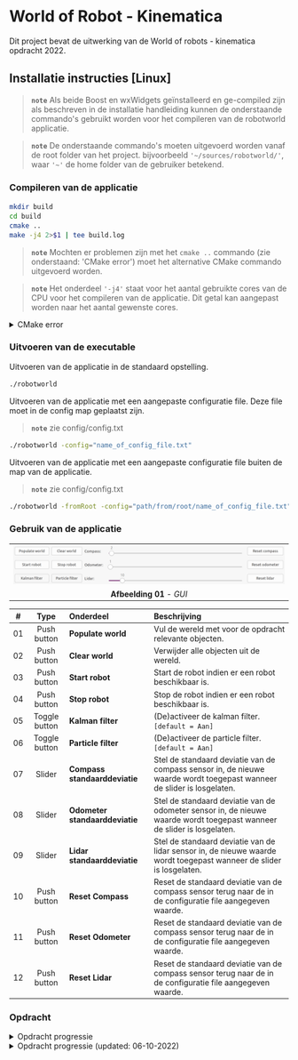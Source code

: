 # World of Robot - Kinematica

Dit project bevat de uitwerking van de World of robots - kinematica opdracht 2022.

## Installatie instructies [Linux]

> **```note```** Als beide Boost en wxWidgets geïnstalleerd en ge-compiled zijn als beschreven in de installatie handleiding kunnen de onderstaande commando's gebruikt worden voor het compileren van de robotworld applicatie.

> **```note```** De onderstaande commando's moeten uitgevoerd worden vanaf de root folder van het project. bijvoorbeeld ```'~/sources/robotworld/'```, waar ```'~'``` de home folder van de gebruiker betekend. 

### Compileren van de applicatie

```bash
mkdir build
cd build
cmake ..
make -j4 2>$1 | tee build.log
```
> **```note```** Mochten er problemen zijn met het ```cmake ..``` commando (zie onderstaand: 'CMake error') moet het alternative CMake commando uitgevoerd worden.

> **```note```** Het onderdeel ```'-j4'``` staat voor het aantal gebruikte cores van de CPU voor het compileren van de applicatie. Dit getal kan aangepast worden naar het aantal gewenste cores.

<details>
    <summary> CMake error </summary>

### CMake error

```bash
CMake Error at /usr/share/cmake-3.24/Modules/FindPackageHandleStandardArgs.cmake:230 (message):
  Could NOT find wxWidgets (missing: wxWidgets_LIBRARIES
  wxWidgets_INCLUDE_DIRS)
```

### Oplossing

```bash
mkdir build
cd build
cmake .. -DwxWidgets_ROOT_DIR:PATH=<path/to/wxWidgets/directory>
make -j4 2>$1 | tee build.log
```

</details>


### Uitvoeren van de executable

Uitvoeren van de applicatie in de standaard opstelling.

```bash
./robotworld
```

Uitvoeren van de applicatie met een aangepaste configuratie file. Deze file moet in de config map geplaatst zijn.

> **```note```** zie config/config.txt

```bash
./robotworld -config="name_of_config_file.txt"
```

Uitvoeren van de applicatie met een aangepaste configuratie file buiten de map van de applicatie.

> **```note```** zie config/config.txt

```bash
./robotworld -fromRoot -config="path/from/root/name_of_config_file.txt"
```

### Gebruik van de applicatie

||
|:---:|
|<img width="1000" src="assets/image_GUI_04.png"  alt="GUI image 01"/>|
|**Afbeelding 01** - *GUI*|

|#|Type|Onderdeel|Beschrijving|
|:---:|:---:|:---|:---|
|01|Push button|**Populate world**|Vul de wereld met voor de opdracht relevante objecten.|
|02|Push button|**Clear world**|Verwijder alle objecten uit de wereld.|
|03|Push button|**Start robot**|Start de robot indien er een robot beschikbaar is.|
|04|Push button|**Stop robot**|Stop de robot indien er een robot beschikbaar is.|
|05|Toggle button|**Kalman filter**|(De)activeer de kalman filter. ```[default = Aan]```|
|06|Toggle button|**Particle filter**|(De)activeer de particle filter. ```[default = Aan]```|
|07|Slider|**Compass standaarddeviatie**|Stel de standaard deviatie van de compass sensor in, de nieuwe waarde wordt toegepast wanneer de slider is losgelaten.|
|08|Slider|**Odometer standaarddeviatie**|Stel de standaard deviatie van de odometer sensor in, de nieuwe waarde wordt toegepast wanneer de slider is losgelaten.|
|09|Slider|**Lidar standaarddeviatie**|Stel de standaard deviatie van de lidar sensor in, de nieuwe waarde wordt toegepast wanneer de slider is losgelaten.|
|10|Push button|**Reset Compass**|Reset de standaard deviatie van de compass sensor terug naar de in de configuratie file aangegeven waarde.|
|11|Push button|**Reset Odometer**|Reset de standaard deviatie van de compass sensor terug naar de in de configuratie file aangegeven waarde.|
|12|Push button|**Reset Lidar**|Reset de standaard deviatie van de compass sensor terug naar de in de configuratie file aangegeven waarde.|

### Opdracht

<details>
    <summary> Opdracht progressie </summary>

|#|Beschrijving|Voldaan|
|:---:|:---|:---:|
|01|Ga uit van de basisversie van Robotwereld. In de huidige master zijn heel veel warnings opgelost in RobotWorld zelf. Als je bovendien gebruik maakt van het bijgeleverde autotools build systeem dan heb je vrijwel geen last van allerlei Boost en wxWidgets warnings bij het compileren of het gebruik van CPPCheck.|:heavy_check_mark:|
|02|Vergroot de wereld tot 1024x1024 pixels.|:heavy_check_mark:|
|03|Voeg ten minste 4 muren van tenminste 100 pixels toe aan de wereld.|:heavy_check_mark:|
|04|De robot heeft kennis van de kaart van de wereld.|:heavy_check_mark:|
|05|De robot heeft een positie en oriëntatie die gebruikt wordt voor het bepalen van de route, het rijden en als input voor de sensoren (van waaruit ergemeten moet worden). Daarnaast moet de robot een ’belief’ positie en oriëntatie krijgen.|:heavy_check_mark:|
|06|Het bepalen van de route met A-star en het automatisch rijden naar het doel kan beschout worden als het handmatig besturen / laten rijden van de robot.|:heavy_check_mark: ?|
|07|De robot maakt gebruik van de Kalmanfilter op basis van kompas en odometer om een overtuiging van zijn positie en oriëntatie te vormen.|:heavy_check_mark:|
|08|De robot maakt gebruik van het Particlefilter op basis van kompas en lidar omeen overtuiging van zijn positie en oriëntatie te vormen.|:heavy_check_mark:|
|09|De robot ontwikkelt een overtuiging van de werkelijkheid volgens twee methodes (zie voorgaande twee items). Voeg aan de GUI van robotwereld een optie toe waarmee de gebruiker kan selecteren of de robot gebruik maakt van de overtuiging verkregen met Kalmanfilter of die uit het Particlefilter om een keuze te maken voor de control update.|:heavy_check_mark:|
|10|De controlupdate gaat gepaard met onzekerheid. Bij een snelheid van 10 pixels per stap is de kans 0.7 dat deze uitkomt in een van de pixels in het 3x3 vierkant rondom de doelpixel. De kans is 0.3 dat deze uitkomt in één van de overige pixels in het 5x5 vierkant rondom de doelpixel.|:heavy_check_mark:|
|11|Het kompas van de robot bepaalt de rijrichting van de robot met een configureerbare standaardeviatie. De uitgangswaarde van de standaardeviatie is 2 graden.|:heavy_check_mark:|
|12|De odometer van de robot meet de afgelegde weg van de robot met een configureerbare standaardeviatie. De uitgangswaarde van deze standaardeviatie is 1 pixel per stap van 10 pixels.|:heavy_check_mark:|
|13|De lidar van de robot meet per ronde 180 keer (dat is iedere 2 graden). De afstandsmeting van iedere “beam” heeft een configureerbare standaardeviatie. De uitgangswaarde van deze standaardeviatie is 10 pixels.|:heavy_check_mark:|
|14|Laat de robot naar een willekeurig doel in de wereld rijden. Plot in de robotwereld de werkelijk afgelegde weg, de overtuiging van de afgelegde weg volgens het Kalmanfilter, en de overtuiging van de afgelegde weg volgens het Particlefilter.|:heavy_check_mark:|

</details>

<details>
    <summary> Opdracht progressie (updated: 06-10-2022) </summary>

|#|Beschrijving|Voldaan|
|:---:|:---|:---:|
|01|Ga uit van de WoR-branch van Robotwereld. In die huidige master zijn heel veel warnings opgelost in RobotWorld die in de OSM versie (by design) zitten. Als je bovendien gebruik maakt van het bijgeleverde autotools build systeem dan heb je vrijwel geen last van allerlei Boost en wxWidgets warnings bij het compileren of het gebruik van CPPCheck.|:heavy_check_mark:|
|02|Vergroot de wereld tot 1024x1024 pixels.|:heavy_check_mark:|
|03|Voeg ten minste 4 muren van tenminste 100 pixels toe aan de wereld.|:heavy_check_mark:|
|04|De robot heeft kennis van de kaart van de wereld.|:heavy_check_mark:|
|05|De robot heeft een positie en orïentatie die gebruikt wordt voor het bepalen van de route, het rijden en als input voor de sensoren (van waaruit er gemeten moet worden). Daarnaast moet de robot een ’belief’ positie en ori ̈entatie krijgen.|:heavy_check_mark:|
|06|Het bepalen van de route met A-star en het automatisch rijden naar het doel kan beschouwd worden als het handmatig besturen / laten rijden van de robot.|:heavy_check_mark:|
|07|De robot maakt gebruik van de Kalmanfilter op basis van een kompas en odometer om een overtuiging van zijn positie en orïentatie te vormen.|:heavy_check_mark:|
|08|De robot maakt gebruik van het particlefilter op basis van een lidar en (indien nodig) kompas om een overtuiging van zijn positie en orïentatie te vormen. Het is toegestaan om de lidar te implementeren met een vaste richting, i.e. naar het noorden, parallel aan de y-as.|:heavy_check_mark:|
|09|De robot ontwikkelt een overtuiging van de werkelijkheid volgens twee methodes (zie voorgaande twee items). Voeg aan de GUI van robotwereld een optie toe waarmee de gebruiker kan selecteren of de robot gebruik maakt van de overtuiging verkregen met Kalmanfilter en/of die uit het particlefilter.|:heavy_check_mark:|
|10|Alle updates gaan deterministisch, i.e. daar zit geen onzekerheid in.|:heavy_check_mark:|
|11|Aleen de sensoren zijn probabilistisch.|:heavy_check_mark:|
|12|Het kompas van de robot meet de rijrichting van de robot met een configureerbare standaardeviatie. De uitgangswaarde van de standaardeviatie is 2 graden.|:heavy_check_mark:|
|13|De odometer van de robot meet de afgelegde weg van de robot met een configureerbare standaardeviatie. De uitgangswaarde van deze standaar deviatie is 1 pixel per stap van 10 pixels.|:heavy_check_mark:|
|14|De lidar van de robot meet per ronde 180 keer (dat is iedere 2 graden). De afstandsmeting van iedere “beam” heeft een configureerbare standaardeviatie. De uitgangswaarde van deze standaardeviatie is 10 pixels.|:heavy_check_mark:|
|15|Alle configureerbare waardes moeten uit een tekst-bestand gelezen worden|:heavy_check_mark:|
|16|Laat de robot naar een willekeurig doel in de wereld rijden. Plot in de robotwereld de werkelijk afgelegde weg, de overtuiging van de afgelegde weg volgens het Kalmanfilter, en de overtuiging van de afgelegde weg volgens het Particlefilter.|:heavy_check_mark:|

</details>